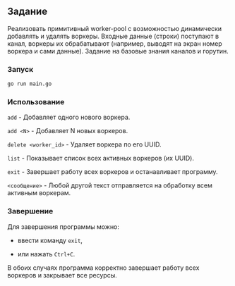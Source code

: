 ## Задание
Реализовать примитивный worker-pool с возможностью динамически добавлять и удалять воркеры. Входные данные (строки) поступают в канал, воркеры их обрабатывают (например, выводят на экран номер воркера и сами данные). Задание на базовые знания каналов и горутин.

### Запуск
```bash
go run main.go
```

### Использование
`add` - Добавляет одного нового воркера.

`add <N>` - Добавляет N новых воркеров.

`delete <worker_id>` - Удаляет воркера по его UUID.

`list` - Показывает список всех активных воркеров (их UUID).

`exit` - Завершает работу всех воркеров и останавливает программу.

`<сообщение>` - Любой другой текст отправляется на обработку всем активным воркерам.

### Завершение
Для завершения программы можно:

- ввести команду `exit`,

- или нажать `Ctrl+C`.

В обоих случаях программа корректно завершает работу всех воркеров и закрывает все ресурсы.
